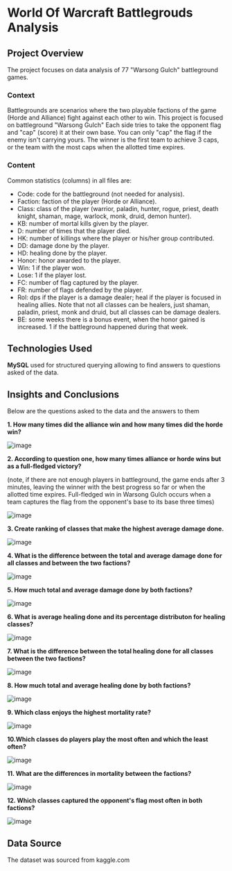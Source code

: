 #  World Of Warcraft Battlegrouds Analysis

## Project Overview

The project focuses on data analysis of 77 "Warsong Gulch" battleground games.
 
### Context
Battlegrounds are scenarios where the two playable factions of the game (Horde and Alliance) fight against each other to win. This project is focused on battleground "Warsong Gulch" Each side tries to take the opponent flag and "cap" (score) it at their own base. You can only "cap" the flag if the enemy isn't carrying yours. The winner is the first team to achieve 3 caps, or the team with the most caps when the allotted time expires.

### Content

Common statistics (columns) in all files are:

- Code: code for the battleground (not needed for analysis).
- Faction: faction of the player (Horde or Alliance).
- Class: class of the player (warrior, paladin, hunter, rogue, priest, death knight, shaman, mage, warlock, monk, druid, demon hunter).
- KB: number of mortal kills given by the player.
- D: number of times that the player died.
- HK: number of killings where the player or his/her group contributed.
- DD: damage done by the player.
- HD: healing done by the player.
- Honor: honor awarded to the player.
- Win: 1 if the player won.
- Lose: 1 if the player lost.
- FC: number of flag captured by the player. 
- FR: number of flags defended by the player.
- Rol: dps if the player is a damage dealer; heal if the player is focused in healing allies. Note that not all classes can be healers, just shaman, paladin, priest, monk and druid, but all classes can be damage dealers.
- BE: some weeks there is a bonus event, when the honor gained is increased. 1 if the battleground happened during that week.

## Technologies Used

**MySQL** used for structured querying allowing to find answers to questions asked of the data.
  

## Insights and Conclusions

Below are the questions asked to the data and the answers to them

**1. How many times did the alliance win and how many times did the horde win?**


![image](https://github.com/user-attachments/assets/3130fdd1-48aa-4006-a857-774647017981)



**2. According to question one, how many times alliance or horde wins but as a full-fledged victory?**

(note, if there are not enough players in battleground, the game ends after 3 minutes, leaving the winner with the best progress so far or when the allotted time expires.
 Full-fledged win in Warsong Gulch occurs when a team captures the flag from the opponent's base to its base three times)
 
![image](https://github.com/user-attachments/assets/94a5ebfe-591a-4555-b708-28e8fa26af15)




**3. Create ranking of classes that make the highest average damage done.**

![image](https://github.com/user-attachments/assets/28e6e893-b258-4d72-98be-36d963a0be39)


**4. What is the difference between the total and average damage done for all classes and between the two factions?**

![image](https://github.com/user-attachments/assets/52e2b831-6c00-452f-8be9-ddf131fc4b5a)

**5. How much total and average damage done by both factions?**

![image](https://github.com/user-attachments/assets/019bd8ee-28fa-4e84-a164-c0d0f58ba0c2)


**6. What is average healing done and its percentage distributon for healing classes?**

![image](https://github.com/user-attachments/assets/1fbd651a-65d8-4cc5-823d-0e472b022dcc)



**7. What is the difference between the total healing done for all classes between the two factions?**

![image](https://github.com/user-attachments/assets/a874a57b-03f0-4d5a-a0b6-7e9b51dd9ead)


**8. How much total and average healing done by both factions?**

![image](https://github.com/user-attachments/assets/00a780c8-cdbb-46f5-b448-db70ca17321e)


**9. Which class enjoys the highest mortality rate?**

![image](https://github.com/user-attachments/assets/af6391f8-7ff1-4a35-858f-6ea82749ef83)


**10.Which classes do players play the most often and which the least often?**

![image](https://github.com/user-attachments/assets/5e2e0911-2aff-4afc-9f3c-1ba1df0c975d)


**11. What are the differences in mortality between the factions?**

![image](https://github.com/user-attachments/assets/4268d6e5-771a-4339-96fa-ee153b85564b)

**12. Which classes captured the opponent's flag most often in both factions?**

![image](https://github.com/user-attachments/assets/bf94fb18-2018-4320-b898-fbaf9f5423df)



## Data Source
    
The dataset was sourced from kaggle.com
